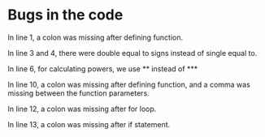 # Bugs in the code
In line 1, a colon was missing after defining function.

In line 3 and 4, there were double equal to signs instead of single equal to.

In line 6, for calculating powers, we use ** instead of ***

In line 10, a colon was missing after defining function, and a comma was missing between the function parameters.

In line 12, a colon was missing after for loop.

In line 13, a colon was missing after if statement.
